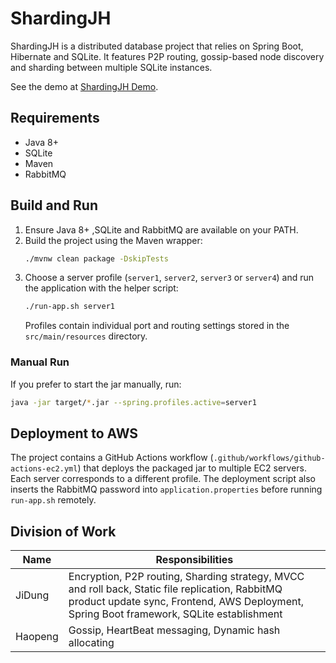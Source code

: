 # ShardingJH

ShardingJH is a distributed database project that relies on Spring Boot, Hibernate and SQLite. It features P2P routing, gossip-based node discovery and sharding between multiple SQLite instances.

See the demo at [ShardingJH Demo](http://18.223.108.116/).

## Requirements

- Java 8+
- SQLite 
- Maven
- RabbitMQ

## Build and Run

1. Ensure Java 8+ ,SQLite and RabbitMQ are available on your PATH.
2. Build the project using the Maven wrapper:
   ```bash
   ./mvnw clean package -DskipTests
   ```
3. Choose a server profile (`server1`, `server2`, `server3` or `server4`) and run the application with the helper script:
   ```bash
   ./run-app.sh server1
   ```
   Profiles contain individual port and routing settings stored in the `src/main/resources` directory.

### Manual Run

If you prefer to start the jar manually, run:
```bash
java -jar target/*.jar --spring.profiles.active=server1
```

## Deployment to AWS

The project contains a GitHub Actions workflow (`.github/workflows/github-actions-ec2.yml`) that deploys the packaged jar to multiple EC2 servers. Each server corresponds to a different profile. The deployment script also inserts the RabbitMQ password into `application.properties` before running `run-app.sh` remotely.

## Division of Work

| Name      | Responsibilities                                                                                                 |
|-----------|------------------------------------------------------------------------------------------------------------------|
| JiDung    | Encryption, P2P routing, Sharding strategy, MVCC and roll back, Static file replication, RabbitMQ product update sync, Frontend, AWS Deployment, Spring Boot framework, SQLite establishment |
| Haopeng   | Gossip, HeartBeat messaging, Dynamic hash allocating                                                             |


